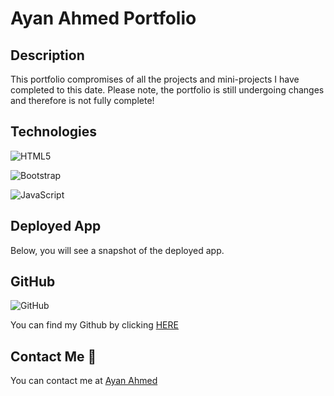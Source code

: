 # Ayan Ahmed Portfolio

## Description

This portfolio compromises of all the projects and mini-projects I have completed to this date. Please note, the portfolio is still undergoing changes and therefore is not fully complete!

## Technologies

![HTML5](https://img.shields.io/badge/html5-%23E34F26.svg?style=for-the-badge&logo=html5&logoColor=white)

![Bootstrap](https://img.shields.io/badge/bootstrap-%23563D7C.svg?style=for-the-badge&logo=bootstrap&logoColor=white)

![JavaScript](https://img.shields.io/badge/javascript-%23323330.svg?style=for-the-badge&logo=javascript&logoColor=%23F7DF1E)

## Deployed App

Below, you will see a snapshot of the deployed app.

## GitHub

![GitHub](https://img.shields.io/badge/github-%23121011.svg?style=for-the-badge&logo=github&logoColor=white)

You can find my Github by clicking [HERE](https://github.com/ayaneey/Expanding-Cards)

## Contact Me 📧

You can contact me at [Ayan Ahmed](mailto:ayanahmed0210@gmail.com)
